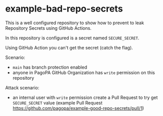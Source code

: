 # example-bad-repo-secrets

This is a well configured repository to show how to prevent to leak Repository Secrets using GitHub Actions.

In this repository is configured is a secret named `SECURE_SECRET`.

Using GitHub Action you can't get the secret (catch the flag).

Scenario:
- `main` has branch protection enabled
- anyone in PagoPA GitHub Organization has `write` permission on this repository

Attack scenario:
- an internal user with `write` permission create a Pull Request to try get `SECURE_SECRET` value (example Pull Request https://github.com/pagopa/example-good-repo-secrets/pull/1)
